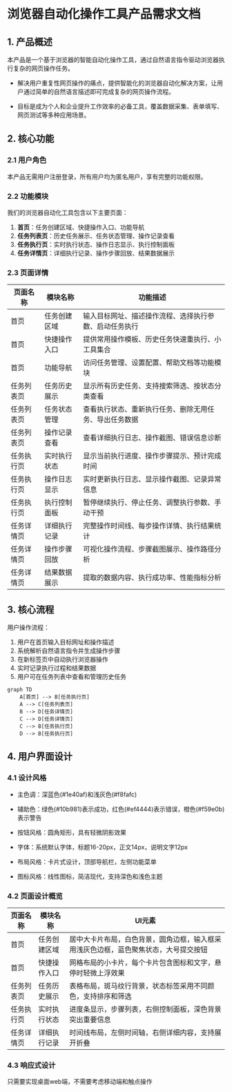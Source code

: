 # 浏览器自动化操作工具产品需求文档

## 1. 产品概述

本产品是一个基于浏览器的智能自动化操作工具，通过自然语言指令驱动浏览器执行复杂的网页操作任务。

* 解决用户重复性网页操作的痛点，提供智能化的浏览器自动化解决方案，让用户通过简单的自然语言描述即可完成复杂的网页操作流程。

* 目标是成为个人和企业提升工作效率的必备工具，覆盖数据采集、表单填写、网页测试等多种应用场景。

## 2. 核心功能

### 2.1 用户角色

本产品无需用户注册登录，所有用户均为匿名用户，享有完整的功能权限。

### 2.2 功能模块

我们的浏览器自动化工具包含以下主要页面：

1. **首页**：任务创建区域、快捷操作入口、功能导航
2. **任务列表页**：历史任务展示、任务状态管理、操作记录查看
3. **任务执行页**：实时执行状态、操作日志显示、执行控制面板
4. **任务详情页**：详细执行记录、操作步骤回放、结果数据展示

### 2.3 页面详情

| 页面名称  | 模块名称   | 功能描述                        |
| ----- | ------ | --------------------------- |
| 首页    | 任务创建区域 | 输入目标网址、描述操作流程、选择执行参数、启动任务执行 |
| 首页    | 快捷操作入口 | 提供常用操作模板、历史任务快速重执行、小工具集合    |
| 首页    | 功能导航   | 访问任务管理、设置配置、帮助文档等功能模块       |
| 任务列表页 | 任务历史展示 | 显示所有历史任务、支持搜索筛选、按状态分类查看     |
| 任务列表页 | 任务状态管理 | 查看执行状态、重新执行任务、删除无用任务、导出任务数据 |
| 任务列表页 | 操作记录查看 | 查看详细执行日志、操作截图、错误信息诊断        |
| 任务执行页 | 实时执行状态 | 显示当前执行进度、操作步骤提示、预计完成时间      |
| 任务执行页 | 操作日志显示 | 实时更新执行日志、显示操作截图、记录异常信息      |
| 任务执行页 | 执行控制面板 | 暂停继续执行、停止任务、调整执行参数、手动干预     |
| 任务详情页 | 详细执行记录 | 完整操作时间线、每步操作详情、执行结果统计       |
| 任务详情页 | 操作步骤回放 | 可视化操作流程、步骤截图展示、操作路径分析       |
| 任务详情页 | 结果数据展示 | 提取的数据内容、执行成功率、性能指标分析        |

## 3. 核心流程

用户操作流程：

1. 用户在首页输入目标网址和操作描述
2. 系统解析自然语言指令并生成操作步骤
3. 在新标签页中自动执行浏览器操作
4. 实时记录执行过程和结果数据
5. 用户可在任务列表中查看和管理历史任务

```mermaid
graph TD
    A[首页] --> B[任务执行页]
    A --> C[任务列表页]
    B --> D[任务详情页]
    C --> D[任务详情页]
    C --> B[任务执行页]
    D --> B[任务执行页]
```

## 4. 用户界面设计

### 4.1 设计风格

* 主色调：深蓝色(#1e40af)和浅灰色(#f8fafc)

* 辅助色：绿色(#10b981)表示成功，红色(#ef4444)表示错误，橙色(#f59e0b)表示警告

* 按钮风格：圆角矩形，具有轻微阴影效果

* 字体：系统默认字体，标题16-20px，正文14px，说明文字12px

* 布局风格：卡片式设计，顶部导航栏，左侧功能菜单

* 图标风格：线性图标，简洁现代，支持深色和浅色主题

### 4.2 页面设计概览

| 页面名称  | 模块名称   | UI元素                                       |
| ----- | ------ | ------------------------------------------ |
| 首页    | 任务创建区域 | 居中大卡片布局，白色背景，圆角边框，输入框采用浅灰色边框，蓝色聚焦状态，大号提交按钮 |
| 首页    | 快捷操作入口 | 网格布局的小卡片，每个卡片包含图标和文字，悬停时轻微上浮效果             |
| 任务列表页 | 任务历史展示 | 表格布局，斑马纹行背景，状态标签采用不同颜色，支持排序和筛选             |
| 任务执行页 | 实时执行状态 | 进度条显示，步骤列表，右侧控制面板，深色背景突出重要信息               |
| 任务详情页 | 详细执行记录 | 时间线布局，左侧时间轴，右侧详细内容，支持展开折叠                  |

### 4.3 响应式设计

只需要实现桌面web端，不需要考虑移动端和触点操作
